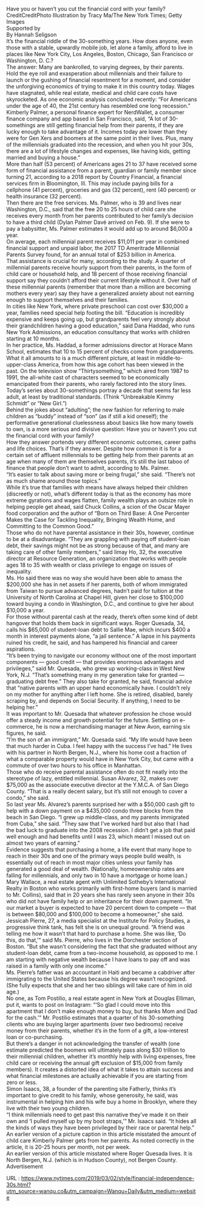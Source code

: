   Have you or haven’t you cut the financial cord with your family?  
    CreditCreditPhoto Illustration by Tracy Ma/The New York Times; Getty Images  
    Supported by  
    By Hannah Seligson  
    It’s the financial riddle of the 30-something years. How does anyone, even those with a stable, upwardly mobile job, let alone a family, afford to live in places like New York City, Los Angeles, Boston, Chicago, San Francisco or Washington, D. C.?  
    The answer: Many are bankrolled, to varying degrees, by their parents.   
    Hold the eye roll and exasperation about millennials and their failure to launch or the gushing of financial resentment for a moment, and consider the unforgiving economics of trying to make it in this country today. Wages have stagnated, while real estate, medical and child care costs have skyrocketed. As one economic analysis concluded recently: “For Americans under the age of 40, the 21st century has resembled one long recession.”  
    Kimberly Palmer, a personal finance expert for NerdWallet, a consumer finance company and app based in San Francisco, said, “A lot of 30-somethings are still getting financial help from their parents, if they are lucky enough to take advantage of it. Incomes today are lower than they were for Gen Xers and boomers at the same point in their lives. Plus, many of the millennials graduated into the recession, and when you hit your 30s, there are a lot of lifestyle changes and expenses, like having kids, getting married and buying a house.”  
    More than half (53 percent) of Americans ages 21 to 37 have received some form of financial assistance from a parent, guardian or family member since turning 21, according to a 2018 report by Country Financial, a financial services firm in Bloomington, Ill. This may include paying bills for a cellphone (41 percent), groceries and gas (32 percent), rent (40 percent) or health insurance (32 percent).  
    Then there are the free services. Ms. Palmer, who is 39 and lives near Washington, D.C., said that the free 20 to 25 hours of child care she receives every month from her parents contributed to her family’s decision to have a third child (Dylan Palmer Davé arrived on Feb. 9). If she were to pay a babysitter, Ms. Palmer estimates it would add up to around $6,000 a year.  
    On average, each millennial parent receives $11,011 per year in combined financial support and unpaid labor, the 2017 TD Ameritrade Millennial Parents Survey found, for an annual total of $253 billion in America.   
    That assistance is crucial for many, according to the study. A quarter of millennial parents receive hourly support from their parents, in the form of child care or household help, and 18 percent of those receiving financial support say they couldn’t afford their current lifestyle without it. Over half of these millennial parents (remember that more than a million are becoming mothers every year) say they have a generalized anxiety about not earning enough to support themselves and their families.  
    In cities like New York, where private preschool can cost over $30,000 a year, families need special help footing the bill. “Education is incredibly expensive and keeps going up, but grandparents feel very strongly about their grandchildren having a good education,” said Dana Haddad, who runs New York Admissions, an education consultancy that works with children starting at 10 months.   
    In her practice, Ms. Haddad, a former admissions director at Horace Mann School, estimates that 10 to 15 percent of checks come from grandparents.  
    What it all amounts to is a much different picture, at least in middle-to-upper-class America, from how this age cohort has been viewed in the past. On the television show “Thirtysomething,” which aired from 1987 to 1991, the all-white cast of characters seemed to be economically emancipated from their parents, who rarely factored into the story lines.   
    Today’s series about 30-somethings portray a decade that seems far less adult, at least by traditional standards. (Think “Unbreakable Kimmy Schmidt” or “New Girl.”)   
    Behind the jokes about “adulting”; the new fashion for referring to male children as “buddy” instead of “son” (as if still a kid oneself); the performative generational cluelessness about basics like how many towels to own, is a more serious and divisive question: Have you or haven’t you cut the financial cord with your family?   
    How they answer portends very different economic outcomes, career paths and life choices. That’s if they answer. Despite how common it is for a certain set of affluent millennials to be getting help from their parents at an age when many of them are themselves parents, it’s still the last taboo of finance that people don’t want to admit, according to Ms. Palmer.   
    “It’s easier to talk about saving more or being frugal,” she said. “There’s not as much shame around those topics.”  
    While it’s true that families with means have always helped their children (discreetly or not), what’s different today is that as the economy has more extreme gyrations and wages flatten, family wealth plays an outsize role in helping people get ahead, said Chuck Collins, a scion of the Oscar Mayer food corporation and the author of “Born on Third Base: A One Percenter Makes the Case for Tackling Inequality, Bringing Wealth Home, and Committing to the Common Good.”  
    Those who do not have parental assistance in their 30s, however, continue to be at a disadvantage. “They are grappling with paying off student-loan debt, their savings might not be as strong because of that, and many are taking care of other family members,” said Iimay Ho, 32, the executive director at Resource Generation, an organization that works with people ages 18 to 35 with wealth or class privilege to engage on issues of inequality.   
    Ms. Ho said there was no way she would have been able to amass the $200,000 she has in net assets if her parents, both of whom immigrated from Taiwan to pursue advanced degrees, hadn’t paid for tuition at the University of North Carolina at Chapel Hill, given her close to $100,000 toward buying a condo in Washington, D.C., and continue to give her about $10,000 a year.  
    For those without parental cash at the ready, there’s often some kind of debt hangover that holds them back in significant ways. Roger Quesada, 34, calls his $65,000 of student-loan debt to Sallie Mae, which incurs $400 a month in interest payments alone, “a jail sentence.” A lapse in his payments ruined his credit, he said, and has hampered his financial and career aspirations.  
    “It’s been trying to navigate our economy without one of the most important components — good credit — that provides enormous advantages and privileges,” said Mr. Quesada, who grew up working-class in West New York, N.J. “That’s something many in my generation take for granted — graduating debt free.” They also take for granted, he said, financial advice that “native parents with an upper hand economically have. I couldn’t rely on my mother for anything after I left home. She is retired, disabled, barely scraping by, and depends on Social Security. If anything, I need to be helping her.”   
    It was important to Mr. Quesada that whatever profession he chose would offer a steady income and growth potential for the future. Settling on e-commerce, he is now a merchandising manager at New Avon, earning six figures, he said.   
    “I’m the son of an immigrant,” Mr. Quesada said. “My life would have been that much harder in Cuba. I feel happy with the success I’ve had.” He lives with his partner in North Bergen, N.J., where his home cost a fraction of what a comparable property would have in New York City, but came with a commute of over two hours to his office in Manhattan.  
    Those who do receive parental assistance often do not fit neatly into the stereotype of lazy, entitled millennial. Susan Alvarez, 32, makes over $75,000 as the associate executive director at the Y.M.C.A. of San Diego County. “That is a really decent salary, but it’s still not enough to cover a condo,” she said.   
    So last year Ms. Alvarez’s parents surprised her with a $50,000 cash gift to help with a down payment on a $435,000 condo three blocks from the beach in San Diego. “I grew up middle-class, and my parents immigrated from Cuba,” she said. “They saw that I’ve worked hard but also that I had the bad luck to graduate into the 2008 recession. I didn’t get a job that paid well enough and had benefits until I was 23, which meant I missed out on almost two years of earning.”   
    Evidence suggests that purchasing a home, a life event that many hope to reach in their 30s and one of the primary ways people build wealth, is essentially out of reach in most major cities unless your family has generated a good deal of wealth. (Nationally, homeownership rates are falling for millennials, and only two in 10 have a mortgage or home loan.)  
    Mary Wallace, a real estate agent with Unlimited Sotheby’s International Realty in Boston who works primarily with first-home buyers (and is married to Mr. Collins), said that in 20 years she has rarely seen anyone in their 30s who did not have family help or an inheritance for their down payment. “In our market a buyer is expected to have 20 percent down to compete — that is between $80,000 and $100,000 to become a homeowner,” she said.  
    Jessicah Pierre, 27, a media specialist at the Institute for Policy Studies, a progressive think tank, has felt she is on unequal ground. “A friend was telling me how it wasn’t that hard to purchase a home. She was like, ‘Do this, do that,’” said Ms. Pierre, who lives in the Dorchester section of Boston. “But she wasn’t considering the fact that she graduated without any student-loan debt, came from a two-income household, as opposed to me. I am starting with negative wealth because I have loans to pay off and was raised in a family with only one income.”   
    Ms. Pierre’s father was an accountant in Haiti and became a cabdriver after immigrating to the United States because his degree wasn’t recognized. (She fully expects that she and her two siblings will take care of him in old age.)  
    No one, as Tom Postilio, a real estate agent in New York at Douglas Elliman, put it, wants to post on Instagram: “‘So glad I could move into this apartment that I don’t make enough money to buy, but thanks Mom and Dad for the cash.’” Mr. Postilio estimates that a quarter of his 30-something clients who are buying larger apartments (over two bedrooms) receive money from their parents, whether it’s in the form of a gift, a low-interest loan or co-purchasing.  
    But there’s a danger in not acknowledging the transfer of wealth (one estimate predicted the boomers will ultimately pass along $30 trillion to their millennial children, whether it’s monthly help with living expenses, free child care or receiving the annual gift exclusion of $15,000 from family members). It creates a distorted idea of what it takes to attain success and what financial milestones are actually achievable if you are starting from zero or less.  
    Simon Isaacs, 38, a founder of the parenting site Fatherly, thinks it’s important to give credit to his family, whose generosity, he said, was instrumental in helping him and his wife buy a home in Brooklyn, where they live with their two young children.   
    “I think millennials need to get past this narrative they’ve made it on their own and ‘I pulled myself up by my boot straps,’” Mr. Isaacs said. “It hides all the kinds of ways they have been privileged by their race or parental help.”  
    An earlier version of a picture caption in this article misstated the amount of child care Kimberly Palmer gets from her parents. As noted correctly in the article, it is 20-25 hours per month, not per week.  
    An earlier version of this article misstated where Roger Quesada lives. It is North Bergen, N.J. (which is in Hudson County), not Bergen County.  
    Advertisement  
    
  URL : https://www.nytimes.com/2019/03/02/style/financial-independence-30s.html?utm_source=wanqu.co&utm_campaign=Wanqu+Daily&utm_medium=website